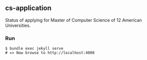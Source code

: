 ## cs-application

Status of applying for Master of Computer Science of 12 American Universities.

### Run

```
$ bundle exec jekyll serve
# => Now browse to http://localhost:4000
```
